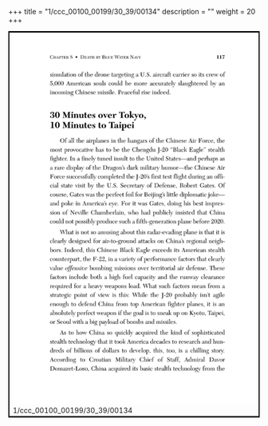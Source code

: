 +++
title = "1/ccc_00100_00199/30_39/00134"
description = ""
weight = 20
+++

<table style="border:2px solid black;max-width:800px;max-height:800px;" 
><tr><td>
<img class="center-fit-jpg"
src="/jpg_/out_jpg_dbc_134.jpg">
1/ccc_00100_00199/30_39/00134
</img></td></tr></table>
